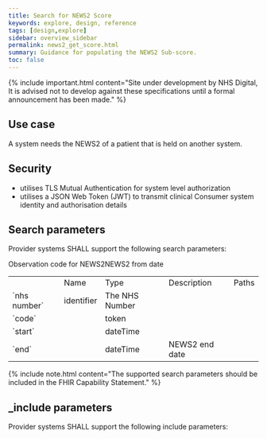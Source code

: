 ```yaml
---
title: Search for NEWS2 Score
keywords: explore, design, reference
tags: [design,explore]
sidebar: overview_sidebar
permalink: news2_get_score.html
summary: Guidance for populating the NEWS2 Sub-score.
toc: false
---
```


{% include important.html content="Site under development by NHS Digital, It is advised not to develop against these specifications until a formal announcement has been made." %}

## Use case ##

A system needs the NEWS2 of a patient that is held on another system.


## Security ##

- utilises TLS Mutual Authentication for system level authorization
- utilises a JSON Web Token (JWT) to transmit clinical Consumer system identity and authorisation details

## Search parameters ##

Provider systems SHALL support the following search parameters:

<table>
<th><td>Name</td><td>Type</td><td>Description</td><td>Paths</td></tr></th>
<tr><td>`nhs number`</td><td>identifier</td><td>The NHS Number</td><td></td></tr>
<tr><td>`code`</td><td></td><td>token</td><td></td>Observation code for NEWS2</tr>
<tr><td>`start`</td><td></td><td>dateTime</td>NEWS2 from date<td></td></tr>
<tr><td>`end`</td><td></td><td>dateTime</td><td>NEWS2 end date</td></tr>
</table>

{% include note.html content="The supported search parameters should be included in the FHIR Capability Statement." %}

## _include parameters ##

Provider systems SHALL support the following include parameters: